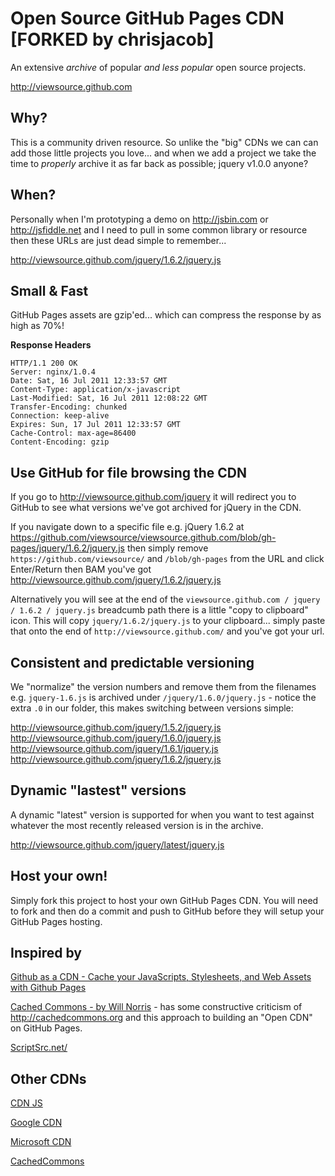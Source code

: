 # Open Source GitHub Pages CDN [FORKED by chrisjacob]
An extensive *archive* of popular *and less popular* open source projects.

http://viewsource.github.com

## Why?
This is a community driven resource. So unlike the "big" CDNs we can can add those little projects you love... and when we add a project we take the time to *properly* archive it as far back as possible; jquery v1.0.0 anyone?

## When?
Personally when I'm prototyping a demo on http://jsbin.com or http://jsfiddle.net and I need to pull in some common library or resource then these URLs are just dead simple to remember...

http://viewsource.github.com/jquery/1.6.2/jquery.js

## Small & Fast
GitHub Pages assets are gzip'ed... which can compress the response by as high as 70%!

**Response Headers**  

````
HTTP/1.1 200 OK  
Server: nginx/1.0.4  
Date: Sat, 16 Jul 2011 12:33:57 GMT  
Content-Type: application/x-javascript  
Last-Modified: Sat, 16 Jul 2011 12:08:22 GMT  
Transfer-Encoding: chunked  
Connection: keep-alive  
Expires: Sun, 17 Jul 2011 12:33:57 GMT  
Cache-Control: max-age=86400  
Content-Encoding: gzip  
```` 

## Use GitHub for file browsing the CDN
If you go to http://viewsource.github.com/jquery it will redirect you to GitHub to see what versions we've got archived for jQuery in the CDN.

If you navigate down to a specific file e.g. jQuery 1.6.2 at  https://github.com/viewsource/viewsource.github.com/blob/gh-pages/jquery/1.6.2/jquery.js then simply remove `https://github.com/viewsource/` and `/blob/gh-pages` from the URL and click Enter/Return then BAM you've got http://viewsource.github.com/jquery/1.6.2/jquery.js
 
Alternatively you will see at the end of the `viewsource.github.com / jquery / 1.6.2 / jquery.js` breadcumb path there is a little "copy to clipboard" icon. This will copy `jquery/1.6.2/jquery.js` to your clipboard... simply paste that onto the end of `http://viewsource.github.com/` and you've got your url.

## Consistent and predictable versioning
We "normalize" the version numbers and remove them from the filenames e.g. `jquery-1.6.js` is archived under `/jquery/1.6.0/jquery.js` - notice the extra `.0` in our folder, this makes switching between versions simple:

http://viewsource.github.com/jquery/1.5.2/jquery.js  
http://viewsource.github.com/jquery/1.6.0/jquery.js  
http://viewsource.github.com/jquery/1.6.1/jquery.js  
http://viewsource.github.com/jquery/1.6.2/jquery.js  

## Dynamic "lastest" versions
A dynamic "latest" version is supported for when you want to test against whatever the most recently released version is in the archive.

http://viewsource.github.com/jquery/latest/jquery.js

## Host your own!
Simply fork this project to host your own GitHub Pages CDN. You will need to fork and then do a commit and push to GitHub before they will setup your GitHub Pages hosting.

## Inspired by
[Github as a CDN - Cache your JavaScripts, Stylesheets, and Web Assets with Github Pages](http://viatropos.com/blog/github-as-a-cdn/)   

[Cached Commons - by Will Norris](http://willnorris.com/2010/10/cached-commons) - has some constructive criticism of http://cachedcommons.org and this approach to building an "Open CDN" on GitHub Pages.

[ScriptSrc.net/](http://scriptsrc.net/)

## Other CDNs
[CDN JS](http://www.cdnjs.com/)

[Google CDN](http://code.google.com/apis/libraries/devguide.html)

[Microsoft CDN](http://www.asp.net/ajaxlibrary/cdn.ashx)

[CachedCommons](http://cachedcommons.org)

